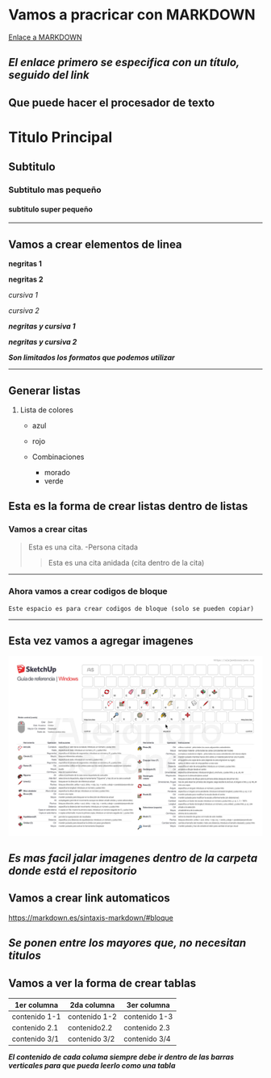 # Vamos a pracricar con MARKDOWN #
[ Enlace a MARKDOWN ](https://markdown.es/sintaxis-markdown/#bloque)

***El enlace primero se especifica con un título, seguido del link***
---
## Que puede hacer el procesador de texto

# Titulo Principal
## Subtitulo
### Subtitulo mas pequeño
#### subtitulo super pequeño
___
## Vamos a crear elementos de linea

**negritas 1**

__negritas 2__

*cursiva 1*

_cursiva 2_

***negritas y cursiva 1***

___negritas y cursiva 2___

***Son limitados los formatos que podemos utilizar***
***
## Generar listas

1. Lista de colores

    - azul
    - rojo
  
    - Combinaciones
  
        - morado
        - verde   

Esta es la forma de crear listas dentro de listas
---
### Vamos a crear citas 

> Esta es una cita. -Persona citada
>> Esta es una cita anidada (cita dentro de la cita)
***
### Ahora vamos a crear codigos de bloque
~~~
Este espacio es para crear codigos de bloque (solo se pueden copiar)
~~~
---
## Esta vez vamos a agregar imagenes
![Mostraremos una foto](imagenes/comandos.jpg)

***Es mas facil jalar imagenes dentro de la carpeta donde está el repositorio***
---
## Vamos a crear link automaticos
<https://markdown.es/sintaxis-markdown/#bloque>

***Se ponen entre los mayores que, no necesitan titulos***
---
## Vamos a ver la forma de crear tablas
| 1er columna | 2da columna | 3er columna |
|--|--|--|
|contenido 1-1|contenido 1-2|contenido 1-3|
|contenido 2.1|contenido2.2|contenido 2.3|
|contenido 3/1|contenido 3/2|contenido 3/4|

***El contenido de cada columa siempre debe ir dentro de las barras verticales para que pueda leerlo como una tabla***